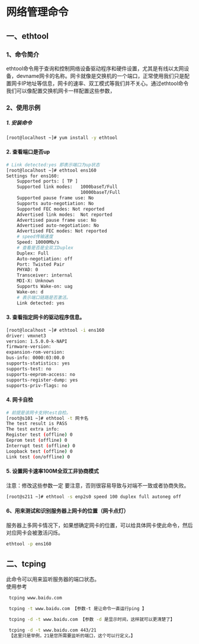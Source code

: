 # 网络管理命令
## 一、ethtool
### 1、命令简介
ethtool命令用于查询和控制网络设备驱动程序和硬件设置，尤其是有线以太网设备，devname网卡的名称。网卡就像是交换机的一个端口，正常使用我们只是配置网卡IP地址等信息，网卡的速率、双工模式等我们并不关心。通过ethtool命令我们可以像配置交换机网卡一样配置这些参数，

### 2、使用示例
##### 1. 安装命令
```bash
[root@localhost ~]# yum install -y ethtool
```
#### 2. 查看端口是否up
```bash
# Link detected:yes 即表示端口为up状态
[root@localhost ~]# ethtool ens160 
Settings for ens160:
	Supported ports: [ TP ]
	Supported link modes:   1000baseT/Full
	                        10000baseT/Full
	Supported pause frame use: No
	Supports auto-negotiation: No
	Supported FEC modes: Not reported
	Advertised link modes:  Not reported
	Advertised pause frame use: No
	Advertised auto-negotiation: No
	Advertised FEC modes: Not reported
    # speed传输速度
	Speed: 10000Mb/s
    # 查看是否是全双工Duplex
	Duplex: Full
	Auto-negotiation: off
	Port: Twisted Pair
	PHYAD: 0
	Transceiver: internal
	MDI-X: Unknown
	Supports Wake-on: uag
	Wake-on: d
    # 表示端口链路是否激活。
	Link detected: yes
```
#### 3. 查看指定网卡的驱动程序信息。
```bash
[root@localhost ~]# ethtool -i ens160 
driver: vmxnet3
version: 1.5.0.0-k-NAPI
firmware-version: 
expansion-rom-version: 
bus-info: 0000:03:00.0
supports-statistics: yes
supports-test: no
supports-eeprom-access: no
supports-register-dump: yes
supports-priv-flags: no
```

#### 4. 网卡自检
```bash
# 前提是该网卡支持test自检。
[root@s101 ~]# ethtool -t 网卡名
The test result is PASS
The test extra info:
Register test (offline) 0
Eeprom test (offline) 0
Interrupt test (offline) 0
Loopback test (offline) 0
Link test (on/offline) 0
```


#### 5. 设置网卡速率100M全双工非协商模式
注意：修改这些参数一定 要注意，否则很容易导致与对端不一致或者协商失败。    
```bash
[root@s211 ~]# ethtool -s enp2s0 speed 100 duplex full autoneg off
```

#### 6、用来测试和识别服务器上网卡的位置（网卡点灯）
服务器上多网卡情况下，如果想确定网卡的位置，可以给具体网卡使此命令，然后对应网卡会被激活闪烁。
```bash
ethtool -p ens160
```
## 二、tcping
此命令可以用来监听服务器的端口状态。    
使用参考
```bash
 tcping www.baidu.com

 tcping -t www.baidu.com 【参数-t 是让命令一直运行ping 】

 tcping -d -t www.baidu.com 【参数 -d 是显示时间，这样就可以更清楚了】

 tcping -d -t www.baidu.com 443/21 
 【这里只是举例，21是您所需要监听的端口，这个可以行定义。】
```